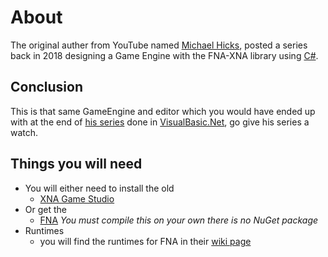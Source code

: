# About
The original auther from YouTube named [Michael Hicks](https://www.youtube.com/channel/UCsiPXCHman-xRFQ3jwvFj1A), posted a series back in 2018 designing a Game Engine with the FNA-XNA library using [C#](https://docs.microsoft.com/en-us/dotnet/csharp/).

## Conclusion
This is that same GameEngine and editor which you would have ended up with at the end of [his series](https://www.youtube.com/watch?v=WQOebBVIB0I) done in [VisualBasic.Net](https://docs.microsoft.com/en-us/dotnet/visual-basic/), go give his series a watch.

## Things you will need
  - You will either need to install the old 
    - [XNA Game Studio](https://www.microsoft.com/en-ca/download/details.aspx?id=23714)
  - Or get the 
    - [FNA](https://github.com/FNA-XNA/FNA/) _You must compile this on your own there is no NuGet package_
  - Runtimes
    - you will find the runtimes for FNA in their [wiki page](https://github.com/FNA-XNA/FNA/wiki/1:-Download-and-Update-FNA#2-download-native-libraries)

